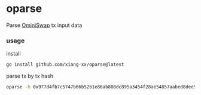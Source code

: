 # oparse

Parse [OminiSwap](https://github.com/OmniBTC/OmniSwap) tx input data

### usage

install

```sh
go install github.com/xiang-xx/oparse@latest
```

parse tx by tx hash

```sh
oparse -h 0x977d4fb7c5747b66b52b1e86ab808dc895a3454f28ae54857aabed8dee575514
```

